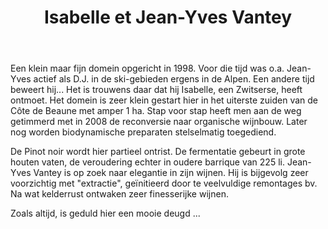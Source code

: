 ﻿---
title: Isabelle et Jean-Yves Vantey
layout: wijnhuis
huis:  Domaine des Rouges Queues
dept:  Côtes d'Or
regio: Bourgogne
photo: vantey.png

wijnen:

    - naam:  Maranges'12
      ref:   
      app:   A.O.C. Maranges
      type:  Rouge
      cep:   Pinot noir
      prijs: €18.50
    
    - naam:  Bourgogne Hautes Côtes de Beaune'13
      ref:   
      app:   A.O.C. Hautes Côtes de Beaune
      type:  Rouge
      cep:   Pinot noir
      prijs: €15.43
      
    - naam:  Maranges "Vieilles Vignes'13"
      ref:   
      app:   A.O.C. Maranges
      type:  Rouge
      cep:   Pinot noir
      prijs: €20.45
---   
Een klein maar fijn domein opgericht in 1998. Voor die tijd was o.a. Jean-Yves actief als D.J. in de ski-gebieden ergens in de Alpen. Een andere tijd beweert hij...
Het is trouwens daar dat hij Isabelle, een Zwitserse, heeft ontmoet.
Het domein is zeer klein gestart hier in het uiterste zuiden van de Côte de Beaune met amper 1 ha. 
Stap voor stap heeft men aan de weg getimmerd met in 2008 de reconversie naar organische wijnbouw.
Later nog worden biodynamische preparaten stelselmatig toegediend.

De Pinot noir wordt hier partieel ontrist. De fermentatie gebeurt in grote houten vaten, de veroudering echter in oudere barrique van 225 li.
Jean-Yves Vantey is op zoek naar elegantie in zijn wijnen. Hij is bijgevolg zeer voorzichtig met "extractie", geïnitieerd door te veelvuldige remontages bv.
Na wat kelderrust ontwaken zeer finesserijke wijnen. 

Zoals altijd, is geduld hier een mooie deugd ...  
